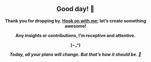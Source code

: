 <!DOCTYPE html>
<html lang="en">
<body>

  <div style="text-align: center;">
    <h2>Good day! 👋</h2>
    <p>
      <strong>Thank you for dropping by. <a href ="mailto:amicableycot@gmail.com">Hook on with me</a>; let’s create something awesome!</strong><br>
      <p>
      <strong>Any insights or contributions, I’m receptive and attentive.</strong><br>
      </p>
      <p>
      <strong>(~_^)</strong><br>
      </p>
      <p>
       <em><strong>Today, all your plans will change. But that’s how it should be. 🚀</strong></em>
      </p>
    </p>
  </div>

</body>
</html>

<!--
- **lewiskirori/lewiskirori** is a ✨ _special_ ✨ repository!
- 🚀 •·
- 🔭 I’m currently working on ...
- 👯 I’m looking to collaborate on ...
- 🤔 I’m looking for help with ...
- 💬 Ask me about ...
- 📫 How to reach me: ...
- 😄 Pronouns: ...
- ⚡ Fun fact: ...
- 💫 Avant-garde || advanced || ahead of its time || state-of-the-art || ultramodern || revolutionary || trailblazing || trendsetting || ...
- ✨ In league: Allied || amalgamated || The Company && affiliated || bound || working together with && Skilled craftsmanship allied to advanced technology.
- 💫 SOftware ARchitect ASpirant.
- ✨ The Future and the Present.
- 💫 Stauch || true-blue || ...
- ✨ Nascent || embryonic || rookie entrepreneur || up-and-coming entrepreneur || freshman//newbie mogul || budding tycoon || junior business mogul
- 🚀 ·•
- -->                                                     
